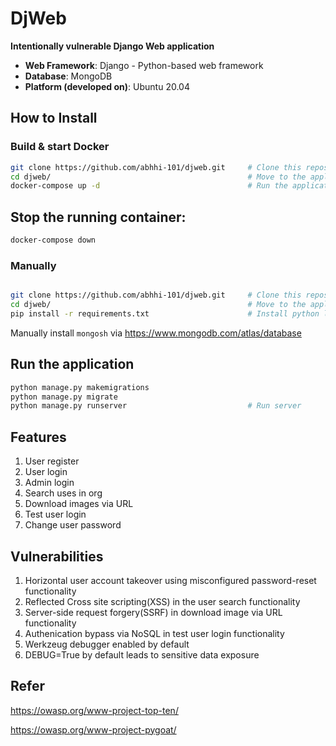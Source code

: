 # DjWeb 
**Intentionally vulnerable Django Web application**

- **Web Framework**: Django - Python-based web framework
- **Database**: MongoDB
- **Platform (developed on)**: Ubuntu 20.04

## How to Install

### Build & start Docker

```bash
git clone https://github.com/abhhi-101/djweb.git     # Clone this repository locally
cd djweb/                                            # Move to the application directory
docker-compose up -d                                 # Run the application in a docker container
```

## Stop the running container:
```bash
docker-compose down
```

### Manually
```bash

git clone https://github.com/abhhi-101/djweb.git     # Clone this repository locally
cd djweb/                                            # Move to the application directory
pip install -r requirements.txt                      # Install python libraries
```
Manually install `mongosh` via https://www.mongodb.com/atlas/database

## Run the application
```bash
python manage.py makemigrations
python manage.py migrate
python manage.py runserver                           # Run server
```

## Features
1. User register
2. User login
3. Admin login
4. Search uses in org
5. Download images via URL
6. Test user login
7. Change user password

## Vulnerabilities
1. Horizontal user account takeover using misconfigured password-reset functionality
2. Reflected Cross site scripting(XSS) in the user search functionality
3. Server-side request forgery(SSRF) in download image via URL functionality
4. Authenication bypass via NoSQL in test user login functionality
5. Werkzeug debugger enabled by default
6. DEBUG=True by default leads to sensitive data exposure

## Refer
https://owasp.org/www-project-top-ten/

https://owasp.org/www-project-pygoat/

